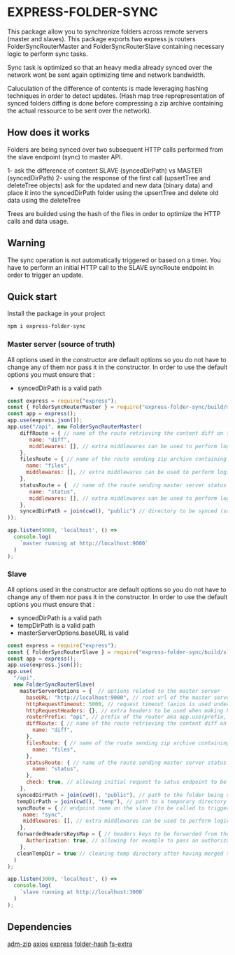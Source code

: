 # EXPRESS-FOLDER-SYNC

This package allow you to synchronize folders across remote servers (master and slaves).
This package exports two express js routers FolderSyncRouterMaster and FolderSyncRouterSlave containing necessary logic to perform sync tasks.

Sync task is optimized so that an heavy media already synced over the network wont be sent again optimizing time and network bandwidth.

Caluculation of the difference of contents is made leveraging hashing techniques in order to detect updates. (Hash map tree reprepresentation of synced folders diffing is done before compressing a zip archive containing the actual ressource to be sent over the network).


## How does it works

Folders are being synced over two subsequent HTTP calls performed from the slave endpoint (sync) to master API.

1- ask the difference of content SLAVE (syncedDirPath) vs MASTER (syncedDirPath)
2- using the response of the first call (upsertTree and deleteTree objects) ask for the updated and new data (binary data) and place it into the syncedDirPath folder using the upsertTree and delete old data using the deleteTree 

Trees are builded using the hash of the files in order to optimize the HTTP calls and data usage.

## Warning 

The sync operation is not automatically triggered or based on a timer. You have to perform an initial HTTP call to the SLAVE syncRoute endpoint in order to trigger an update.

## Quick start

Install the package in your project

```bash
npm i express-folder-sync
```

### Master server (source of truth)

All options used in the constructor are default options so you do not have to change any of them nor pass it in the constructor.
In order to use the default options you must ensure that :
- syncedDirPath is a valid path


```js
const express = require("express");
const { FolderSyncRouterMaster } = require("express-folder-sync/build/master");
const app = express();
app.use(express.json());
app.use("/api", new FolderSyncRouterMaster(
    diffRoute = { // name of the route retrieving the content diff on the master server vs slave server
       name: "diff",
       middlewares: [], // extra middlewares can be used to perform logic before calling the endpoint (logging ? )
    },
    filesRoute = { // name of the route sending zip archive containing updated and new files on the master server vs slave server
      name: "files",
      middlewares: [], // extra middlewares can be used to perform logic before calling the endpoint  (logging ? )
    },
    statusRoute = {  // name of the route sending master server status and performing a check of configuration between slave and master
       name: "status",
       middlewares: [], // extra middlewares can be used to perform logic before calling the endpoint (logging ? )
    },
    syncedDirPath = join(cwd(), "public") // directory to be synced (source of truth - the content of this directory will be copied to the slave(s) syncedDirPath dirtectorie(s)) 
));

app.listen(9000, 'localhost', () =>
  console.log(
    `master running at http://localhost:9000`
  )
);
```

### Slave

All options used in the constructor are default options so you do not have to change any of them nor pass it in the constructor.
In order to use the default options you must ensure that :
- syncedDirPath is a valid path
- tempDirPath is a valid path
- masterServerOptions.baseURL is valid

```js
const express = require("express");
const { FolderSyncRouterSlave } = require("express-folder-sync/build/slave");
const app = express();
app.use(express.json());
app.use(
  "/api",
  new FolderSyncRouterSlave(
    masterServerOptions = {  // options related to the master server
      baseURL: "http://localhost:9000", // root url of the master server instance
      httpRequestTimeout: 5000, // request timeout (axios is used underneath to perform http calls from the slave router to the master router and ask for data)
      httpRequestHeaders: {}, // extra headers to be used when making http calls to the master server instance 
      routerPrefix: "api", // prefix of the router aka app.use(prefix, FolderSyncRouterMaster)
      diffRoute: { // name of the route retrieving the content diff on the master server vs slave server
        name: "diff",
      },
      filesRoute: { // name of the route sending zip archive containing updated and new files on the master server vs slave server
        name: "files",
      },
      statusRoute: { // name of the route sending master server status and performing a check of configuration between slave and master
        name: "status",
      },
      check: true, // allowing initial request to satus endpoint to be disabled (request is performed at server runtime could be disabled in production environement for example)
    },
   syncedDirPath = join(cwd(), "public"), // path to the folder being synchronized on the slave
   tempDirPath = join(cwd(), "temp"), // path to a temporary directory to store zip files before merging them into the synchronized directory on the slave
   syncRoute = { // endpoint name on the slave (to be called to trigger the syncronization process)
     name: "sync",
     middlewares: [], // extra middlewares can be used to perform logic before calling the endpoint (logging ? )
    },
   forwardedHeadersKeysMap = { // headers keys to be forwarded from the original request when performing http calls to the master api 
      Authorization: true, // allowing for example to pass an authorization headers content for authentication/authorization purposes
    },
   cleanTempDir = true // cleaning temp directory after having merged the content to the syncronized folder
  )
);

app.listen(3000, 'localhost', () =>
  console.log(
    `slave running at http://localhost:3000`
  )
);
```


## Dependencies 

[adm-zip](https://github.com/cthackers/adm-zip)
[axios](https://github.com/axios/axios)
[express](https://github.com/expressjs/express)
[folder-hash](https://github.com/marc136/node-folder-hash)
[fs-extra](https://github.com/jprichardson/node-fs-extra)
